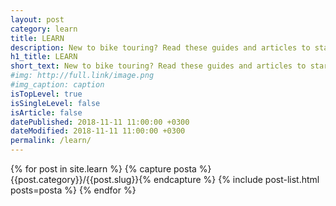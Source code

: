 ```yaml
---
layout: post
category: learn
title: LEARN
description: New to bike touring? Read these guides and articles to start your journey around the world by bicycle!
h1_title: LEARN
short_text: New to bike touring? Read these guides and articles to start your journey around the world by bicycle!
#img: http://full.link/image.png
#img_caption: caption
isTopLevel: true
isSingleLevel: false
isArticle: false
datePublished: 2018-11-11 11:00:00 +0300
dateModified: 2018-11-11 11:00:00 +0300
permalink: /learn/
---
```


{% for post in site.learn %}
{% capture posta %}{{post.category}}/{{post.slug}}{% endcapture %}
{% include post-list.html posts=posta %}
{% endfor %}
